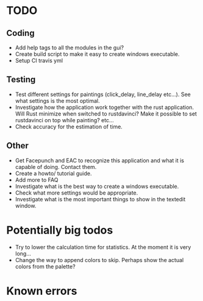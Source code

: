 # TODO

## Coding
- Add help tags to all the modules in the gui?
- Create build script to make it easy to create windows executable.
- Setup CI travis yml


## Testing
- Test different settings for paintings (click_delay, line_delay etc...). See what settings is the most optimal.
- Investigate how the application work together with the rust application. Will Rust minimize when switched to rustdavinci? Make it possible to set rustdavinci on top while painting? etc...
- Check accuracy for the estimation of time.


## Other
- Get Facepunch and EAC to recognize this application and what it is capable of doing. Contact them.
- Create a howto/ tutorial guide.
- Add more to FAQ
- Investigate what is the best way to create a windows executable.
- Check what more settings would be appropriate.
- Investigate what is the most important things to show in the textedit window.


# Potentially big todos
- Try to lower the calculation time for statistics. At the moment it is very long...
- Change the way to append colors to skip. Perhaps show the actual colors from the palette?


# Known errors
